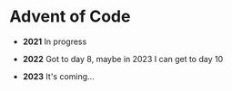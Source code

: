 # Advent of Code
- **2021**
  In progress

- **2022**
  Got to day 8, maybe in 2023 I can get to day 10

- **2023**
  It's coming...
